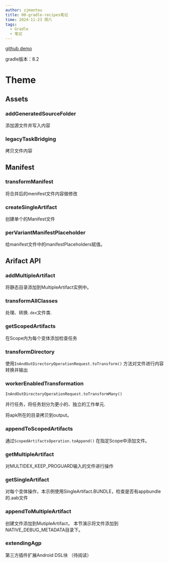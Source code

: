 ```yaml
---
author: zjmantou
title: 00-gradle-recipes笔记
time: 2024-11-23 周六
tags:
  - Gradle
  - 笔记
---
```

[github demo](https://github.com/android/gradle-recipes)

gradle版本：8.2 

# Theme 

## Assets 

### addGeneratedSourceFolder 

添加源文件并写入内容 

### legacyTaskBridging 

拷贝文件内容 

## Manifest 

### transformManifest 

将合并后的menifest文件内容做修改 

### createSingleArtifact 

创建单个的Manifest文件 

### perVariantManifestPlaceholder 

给manifest文件中的manifestPlaceholders赋值。 

## Arifact API

### addMultipleArtifact 

将静态目录添加到MultipleArtifact实例中。

### transformAllClasses 

处理、转换`.dex`文件类. 

### getScopedArtifacts 

在Scope内为每个变体添加检查任务 

### transformDirectory 

使用`InAndOutDirectoryOperationRequest.toTransform()` 方法对文件进行内容转换并输出 

### workerEnabledTransformation 

`InAndOutDirectoryOperationRequest.toTransformMany()`  

并行任务，将任务划分为更小的、独立的工作单元. 

将apk所在的目录拷贝到output。 

### appendToScopedArtifacts 

通过`ScopedArtifactsOperation.toAppend()`  在指定Scope中添加文件。 

### getMultipleArtifact 

对MULTIDEX_KEEP_PROGUARD输入的文件进行操作 

### getSingleArtifact  

对每个变体操作，本示例使用SingleArtifact.BUNDLE，检查是否有appbundle的.aab文件 

### appendToMultipleArtifact 

创建文件添加到MutipleArtifact， 本节演示将文件添加到NATIVE_DEBUG_METADATA目录下。 

### extendingAgp 

第三方插件扩展Android DSL块 （待阅读）

